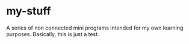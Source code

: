 # my-stuff

A series of non connected mini programs intended for my own learning purposes. Basically, this is just a test. 
